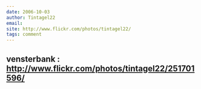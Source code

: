 ```yaml
---
date: 2006-10-03
author: Tintagel22
email: 
site: http://www.flickr.com/photos/tintagel22/
tags: comment
---
```


vensterbank : 
<a href="http://www.flickr.com/photos/tintagel22/251701596/">http://www.flickr.com/photos/tintagel22/251701596/</a>
---